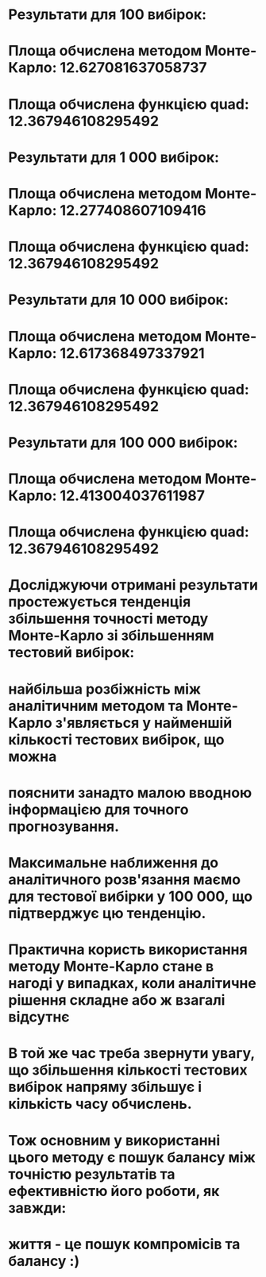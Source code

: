 #        Результати для 100 вибірок:
# Площа обчислена методом Монте-Карло: 12.627081637058737
# Площа обчислена функцією quad: 12.367946108295492      


#        Результати для 1 000 вибірок:
# Площа обчислена методом Монте-Карло: 12.277408607109416
# Площа обчислена функцією quad: 12.367946108295492


#        Результати для 10 000 вибірок:
# Площа обчислена методом Монте-Карло: 12.617368497337921
# Площа обчислена функцією quad: 12.367946108295492


#        Результати для 100 000 вибірок:
# Площа обчислена методом Монте-Карло: 12.413004037611987
# Площа обчислена функцією quad: 12.367946108295492

# Досліджуючи отримані результати простежується тенденція збільшення точності методу Монте-Карло зі збільшенням тестовий вибірок:
# найбільша розбіжність між аналітичним методом та Монте-Карло з'являється у найменшій кількості тестових вибірок, що можна
# пояснити занадто малою вводною інформацією для точного прогнозування.
# Максимальне наближення до аналітичного розв'язання маємо для тестової вибірки у 100 000, що підтверджує цю тенденцію.

# Практична користь використання методу Монте-Карло стане в нагоді у випадках, коли аналітичне рішення складне або ж взагалі відсутнє
# В той же час треба звернути увагу, що збільшення кількості тестових вибірок напряму збільшує і кількість часу обчислень.

# Тож основним у використанні цього методу є пошук балансу між точністю результатів та ефективністю його роботи, як завжди:
# життя - це пошук компромісів та балансу :)
